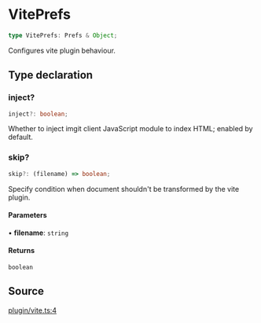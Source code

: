 # VitePrefs

```ts
type VitePrefs: Prefs & Object;
```

Configures vite plugin behaviour.

## Type declaration

### inject?

```ts
inject?: boolean;
```

Whether to inject imgit client JavaScript module to index HTML; enabled by default.

### skip?

```ts
skip?: (filename) => boolean;
```

Specify condition when document shouldn't be transformed by the vite plugin.

#### Parameters

• **filename**: `string`

#### Returns

`boolean`

## Source

[plugin/vite.ts:4](https://github.com/Elringus/Imgit/blob/157689c/src/plugin/vite.ts#L4)
